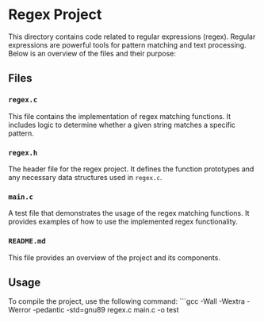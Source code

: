 # Regex Project

This directory contains code related to regular expressions (regex). Regular expressions are powerful tools for pattern matching and text processing. Below is an overview of the files and their purpose:

## Files

### `regex.c`
This file contains the implementation of regex matching functions. It includes logic to determine whether a given string matches a specific pattern.

### `regex.h`
The header file for the regex project. It defines the function prototypes and any necessary data structures used in `regex.c`.

### `main.c`
A test file that demonstrates the usage of the regex matching functions. It provides examples of how to use the implemented regex functionality.

### `README.md`
This file provides an overview of the project and its components.

## Usage

To compile the project, use the following command: ```gcc -Wall -Wextra -Werror -pedantic -std=gnu89 regex.c main.c -o test
```